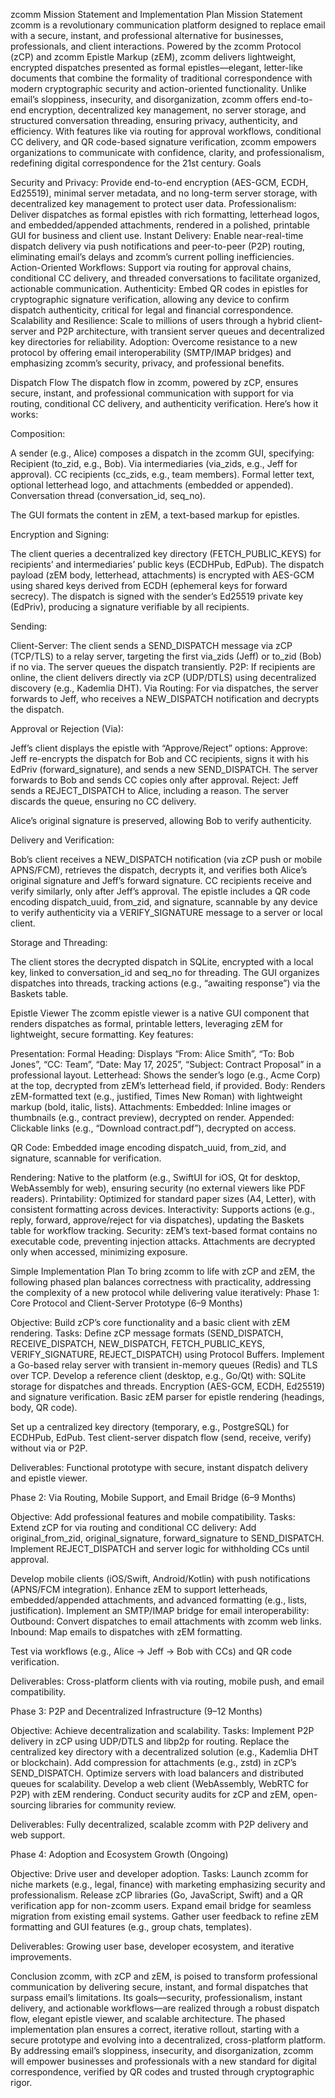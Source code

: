 zcomm Mission Statement and Implementation Plan
Mission Statement
zcomm is a revolutionary communication platform designed to replace email with a secure, instant, and professional alternative for businesses, professionals, and client interactions. Powered by the zcomm Protocol (zCP) and zcomm Epistle Markup (zEM), zcomm delivers lightweight, encrypted dispatches presented as formal epistles—elegant, letter-like documents that combine the formality of traditional correspondence with modern cryptographic security and action-oriented functionality. Unlike email’s sloppiness, insecurity, and disorganization, zcomm offers end-to-end encryption, decentralized key management, no server storage, and structured conversation threading, ensuring privacy, authenticity, and efficiency. With features like via routing for approval workflows, conditional CC delivery, and QR code-based signature verification, zcomm empowers organizations to communicate with confidence, clarity, and professionalism, redefining digital correspondence for the 21st century.
Goals

Security and Privacy: Provide end-to-end encryption (AES-GCM, ECDH, Ed25519), minimal server metadata, and no long-term server storage, with decentralized key management to protect user data.
Professionalism: Deliver dispatches as formal epistles with rich formatting, letterhead logos, and embedded/appended attachments, rendered in a polished, printable GUI for business and client use.
Instant Delivery: Enable near-real-time dispatch delivery via push notifications and peer-to-peer (P2P) routing, eliminating email’s delays and zcomm’s current polling inefficiencies.
Action-Oriented Workflows: Support via routing for approval chains, conditional CC delivery, and threaded conversations to facilitate organized, actionable communication.
Authenticity: Embed QR codes in epistles for cryptographic signature verification, allowing any device to confirm dispatch authenticity, critical for legal and financial correspondence.
Scalability and Resilience: Scale to millions of users through a hybrid client-server and P2P architecture, with transient server queues and decentralized key directories for reliability.
Adoption: Overcome resistance to a new protocol by offering email interoperability (SMTP/IMAP bridges) and emphasizing zcomm’s security, privacy, and professional benefits.

Dispatch Flow
The dispatch flow in zcomm, powered by zCP, ensures secure, instant, and professional communication with support for via routing, conditional CC delivery, and authenticity verification. Here’s how it works:

Composition:

A sender (e.g., Alice) composes a dispatch in the zcomm GUI, specifying:
Recipient (to_zid, e.g., Bob).
Via intermediaries (via_zids, e.g., Jeff for approval).
CC recipients (cc_zids, e.g., team members).
Formal letter text, optional letterhead logo, and attachments (embedded or appended).
Conversation thread (conversation_id, seq_no).


The GUI formats the content in zEM, a text-based markup for epistles.


Encryption and Signing:

The client queries a decentralized key directory (FETCH_PUBLIC_KEYS) for recipients’ and intermediaries’ public keys (ECDHPub, EdPub).
The dispatch payload (zEM body, letterhead, attachments) is encrypted with AES-GCM using shared keys derived from ECDH (ephemeral keys for forward secrecy).
The dispatch is signed with the sender’s Ed25519 private key (EdPriv), producing a signature verifiable by all recipients.


Sending:

Client-Server: The client sends a SEND_DISPATCH message via zCP (TCP/TLS) to a relay server, targeting the first via_zids (Jeff) or to_zid (Bob) if no via. The server queues the dispatch transiently.
P2P: If recipients are online, the client delivers directly via zCP (UDP/DTLS) using decentralized discovery (e.g., Kademlia DHT).
Via Routing: For via dispatches, the server forwards to Jeff, who receives a NEW_DISPATCH notification and decrypts the dispatch.


Approval or Rejection (Via):

Jeff’s client displays the epistle with “Approve/Reject” options:
Approve: Jeff re-encrypts the dispatch for Bob and CC recipients, signs it with his EdPriv (forward_signature), and sends a new SEND_DISPATCH. The server forwards to Bob and sends CC copies only after approval.
Reject: Jeff sends a REJECT_DISPATCH to Alice, including a reason. The server discards the queue, ensuring no CC delivery.


Alice’s original signature is preserved, allowing Bob to verify authenticity.


Delivery and Verification:

Bob’s client receives a NEW_DISPATCH notification (via zCP push or mobile APNS/FCM), retrieves the dispatch, decrypts it, and verifies both Alice’s original signature and Jeff’s forward signature.
CC recipients receive and verify similarly, only after Jeff’s approval.
The epistle includes a QR code encoding dispatch_uuid, from_zid, and signature, scannable by any device to verify authenticity via a VERIFY_SIGNATURE message to a server or local client.


Storage and Threading:

The client stores the decrypted dispatch in SQLite, encrypted with a local key, linked to conversation_id and seq_no for threading.
The GUI organizes dispatches into threads, tracking actions (e.g., “awaiting response”) via the Baskets table.



Epistle Viewer
The zcomm epistle viewer is a native GUI component that renders dispatches as formal, printable letters, leveraging zEM for lightweight, secure formatting. Key features:

Presentation:
Formal Heading: Displays “From: Alice Smith”, “To: Bob Jones”, “CC: Team”, “Date: May 17, 2025”, “Subject: Contract Proposal” in a professional layout.
Letterhead: Shows the sender’s logo (e.g., Acme Corp) at the top, decrypted from zEM’s letterhead field, if provided.
Body: Renders zEM-formatted text (e.g., justified, Times New Roman) with lightweight markup (bold, italic, lists).
Attachments:
Embedded: Inline images or thumbnails (e.g., contract preview), decrypted on render.
Appended: Clickable links (e.g., “Download contract.pdf”), decrypted on access.


QR Code: Embedded image encoding dispatch_uuid, from_zid, and signature, scannable for verification.


Rendering: Native to the platform (e.g., SwiftUI for iOS, Qt for desktop, WebAssembly for web), ensuring security (no external viewers like PDF readers).
Printability: Optimized for standard paper sizes (A4, Letter), with consistent formatting across devices.
Interactivity: Supports actions (e.g., reply, forward, approve/reject for via dispatches), updating the Baskets table for workflow tracking.
Security: zEM’s text-based format contains no executable code, preventing injection attacks. Attachments are decrypted only when accessed, minimizing exposure.

Simple Implementation Plan
To bring zcomm to life with zCP and zEM, the following phased plan balances correctness with practicality, addressing the complexity of a new protocol while delivering value iteratively:
Phase 1: Core Protocol and Client-Server Prototype (6–9 Months)

Objective: Build zCP’s core functionality and a basic client with zEM rendering.
Tasks:
Define zCP message formats (SEND_DISPATCH, RECEIVE_DISPATCH, NEW_DISPATCH, FETCH_PUBLIC_KEYS, VERIFY_SIGNATURE, REJECT_DISPATCH) using Protocol Buffers.
Implement a Go-based relay server with transient in-memory queues (Redis) and TLS over TCP.
Develop a reference client (desktop, e.g., Go/Qt) with:
SQLite storage for dispatches and threads.
Encryption (AES-GCM, ECDH, Ed25519) and signature verification.
Basic zEM parser for epistle rendering (headings, body, QR code).


Set up a centralized key directory (temporary, e.g., PostgreSQL) for ECDHPub, EdPub.
Test client-server dispatch flow (send, receive, verify) without via or P2P.


Deliverables: Functional prototype with secure, instant dispatch delivery and epistle viewer.

Phase 2: Via Routing, Mobile Support, and Email Bridge (6–9 Months)

Objective: Add professional features and mobile compatibility.
Tasks:
Extend zCP for via routing and conditional CC delivery:
Add original_from_zid, original_signature, forward_signature to SEND_DISPATCH.
Implement REJECT_DISPATCH and server logic for withholding CCs until approval.


Develop mobile clients (iOS/Swift, Android/Kotlin) with push notifications (APNS/FCM integration).
Enhance zEM to support letterheads, embedded/appended attachments, and advanced formatting (e.g., lists, justification).
Implement an SMTP/IMAP bridge for email interoperability:
Outbound: Convert dispatches to email attachments with zcomm web links.
Inbound: Map emails to dispatches with zEM formatting.


Test via workflows (e.g., Alice → Jeff → Bob with CCs) and QR code verification.


Deliverables: Cross-platform clients with via routing, mobile push, and email compatibility.

Phase 3: P2P and Decentralized Infrastructure (9–12 Months)

Objective: Achieve decentralization and scalability.
Tasks:
Implement P2P delivery in zCP using UDP/DTLS and libp2p for routing.
Replace the centralized key directory with a decentralized solution (e.g., Kademlia DHT or blockchain).
Add compression for attachments (e.g., zstd) in zCP’s SEND_DISPATCH.
Optimize servers with load balancers and distributed queues for scalability.
Develop a web client (WebAssembly, WebRTC for P2P) with zEM rendering.
Conduct security audits for zCP and zEM, open-sourcing libraries for community review.


Deliverables: Fully decentralized, scalable zcomm with P2P delivery and web support.

Phase 4: Adoption and Ecosystem Growth (Ongoing)

Objective: Drive user and developer adoption.
Tasks:
Launch zcomm for niche markets (e.g., legal, finance) with marketing emphasizing security and professionalism.
Release zCP libraries (Go, JavaScript, Swift) and a QR verification app for non-zcomm users.
Expand email bridge for seamless migration from existing email systems.
Gather user feedback to refine zEM formatting and GUI features (e.g., group chats, templates).


Deliverables: Growing user base, developer ecosystem, and iterative improvements.

Conclusion
zcomm, with zCP and zEM, is poised to transform professional communication by delivering secure, instant, and formal dispatches that surpass email’s limitations. Its goals—security, professionalism, instant delivery, and actionable workflows—are realized through a robust dispatch flow, elegant epistle viewer, and scalable architecture. The phased implementation plan ensures a correct, iterative rollout, starting with a secure prototype and evolving into a decentralized, cross-platform platform. By addressing email’s sloppiness, insecurity, and disorganization, zcomm will empower businesses and professionals with a new standard for digital correspondence, verified by QR codes and trusted through cryptographic rigor.
